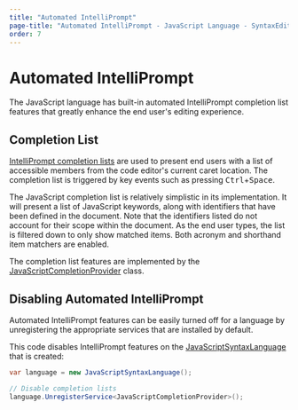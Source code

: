 ```yaml
---
title: "Automated IntelliPrompt"
page-title: "Automated IntelliPrompt - JavaScript Language - SyntaxEditor Web Languages Add-on"
order: 7
---
```

# Automated IntelliPrompt

The JavaScript language has built-in automated IntelliPrompt completion list features that greatly enhance the end user's editing experience.

## Completion List

[IntelliPrompt completion lists](../../user-interface/intelliprompt/completion-list.md) are used to present end users with a list of accessible members from the code editor's current caret location.  The completion list is triggered by key events such as pressing <kbd>Ctrl</kbd>+<kbd>Space</kbd>.

The JavaScript completion list is relatively simplistic in its implementation.  It will present a list of JavaScript keywords, along with identifiers that have been defined in the document.  Note that the identifiers listed do not account for their scope within the document.  As the end user types, the list is filtered down to only show matched items.  Both acronym and shorthand item matchers are enabled.

The completion list features are implemented by the [JavaScriptCompletionProvider](xref:ActiproSoftware.Text.Languages.JavaScript.Implementation.JavaScriptCompletionProvider) class.

## Disabling Automated IntelliPrompt

Automated IntelliPrompt features can be easily turned off for a language by unregistering the appropriate services that are installed by default.

This code disables IntelliPrompt features on the [JavaScriptSyntaxLanguage](xref:ActiproSoftware.Text.Languages.JavaScript.Implementation.JavaScriptSyntaxLanguage) that is created:

```csharp
var language = new JavaScriptSyntaxLanguage();

// Disable completion lists
language.UnregisterService<JavaScriptCompletionProvider>();
```
